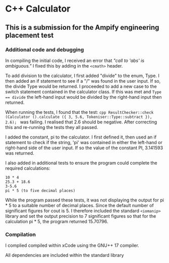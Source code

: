 # C++ Calculator
## This is a submission for the Ampify engineering placement test

### Additional code and debugging

In compiling the initial code, I received an error that _"call to 'abs' is ambiguous."_ I fixed this by adding in the ```<cmath>``` header.
  
To add division to the calculator, I first added "divide" to the enum, Type. I then added an if statement to see if a "/" was found in the user input. If so, the divide
Type would be returned. I proceeded to add a new case to the switch statement contained in the calculator class. If this was met and ```Type == divide``` the left-hand input 
would be divided by the right-hand input then returned.
  
When running the tests, I found that the test: ```cpp ResultChecker::check (Calculator ().calculate ({ 3, 5.6, Tokeniser::Type::subtract }), 2.6); ``` was failing.
I realised that 2.6 should be negative. After correcting this and re-running the tests they all passed.
  
I added the constant, pi to the calculator. I first defined it, then used an if statement to check if the string, 'pi' was contained in 
either the left-hand or right-hand side of the user input. If so the value of the constant PI, 3.141593 was returned.
  
I also added in additional tests to ensure the program could complete the required calculations:
```
10 * 4
25.3 + 18.6
3-5.6
pi * 5 (to five decimal places) 
```
While the program passed these tests, it was not displaying the output for pi * 5 to a suitable number of decimal places. Since the default number of significant figures for 
cout is 5. I therefore included the standard ```<iomanip>``` library and set the output precision to 7 significant figures so that for the calculation pi * 5, the program returned 15.70796.

### Compilation
I complied compiled within xCode using the GNU++ 17 compiler.
  
All dependencies are included within the standard library
